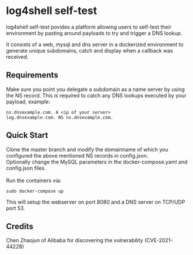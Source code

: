 log4shell self-test
=================
log4shell self-test povides a platform allowing users to self-test their environment by pasting around payloads to try and trigger a DNS lookup.

It consists of a web, mysql and dns server in a dockerized environment to generate unique subdomains, catch and display when a callback was received.

Requirements
---------------
Make sure you point you delegate a subdomain as a name server by using the NS record. This is required to catch any DNS lookups executed by your payload, example:

```
ns.dnsexample.com. A <ip of your server>
log.dnsexample.com. NS ns.dnsexample.com.
```

Quick Start
---------------
Clone the master branch and modify the domainname of which you configured the above mentioned NS records in config.json.\
Optionally change the MySQL parameters in the docker-compose.yaml and config.json files.\
\
Run the containers via:

```
sudo docker-compose up
```

This will setup the webserver on port 8080 and a DNS server on TCP/UDP port 53.

Credits
---------------
Chen Zhaojun of Alibaba for discovering the vulnerability (CVE-2021-44228)
